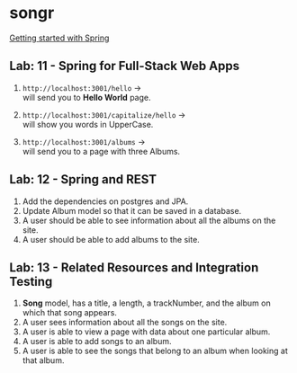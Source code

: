 # songr

[Getting started with Spring](https://spring.io/guides/gs/serving-web-content/)

## Lab: 11 - Spring for Full-Stack Web Apps
1. `http://localhost:3001/hello` ->   
will send you to **Hello World** page.
  
2. `http://localhost:3001/capitalize/hello` ->  
   will show you words in UpperCase.
  
3. `http://localhost:3001/albums` ->  
   will send you to a page with three Albums.   


## Lab: 12 - Spring and REST

1.  Add the dependencies on postgres and JPA.
2. Update Album model so that it can be saved in a database.
3. A user should be able to see information about all the albums on the site.
4. A user should be able to add albums to the site.

## Lab: 13 - Related Resources and Integration Testing

1. **Song** model, has a title, a length, a trackNumber, and the album on which that song appears.
2. A user sees information about all the songs on the site.
3. A user is able to view a page with data about one particular album.
4. A user is able to add songs to an album.
5. A user is able to see the songs that belong to an album when looking at that album.

